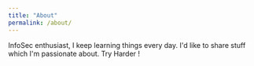 ```yaml
---
title: "About"
permalink: /about/
---
```

InfoSec enthusiast, I keep learning things every day.
I'd like to share stuff which I'm passionate about.
Try Harder !
